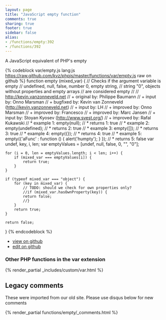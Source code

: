 ```yaml
---
layout: page
title: "JavaScript empty function"
comments: true
sharing: true
footer: true
sidebar: false
alias:
- /functions/empty:392
- /functions/392
---
```

<!-- Generated by Rakefile:build -->
A JavaScript equivalent of PHP's empty

{% codeblock var/empty.js lang:js https://raw.github.com/kvz/phpjs/master/functions/var/empty.js raw on github %}
function empty (mixed_var) {
    // Checks if the argument variable is empty
    // undefined, null, false, number 0, empty string,
    // string "0", objects without properties and empty arrays
    // are considered empty
    //
    // http://kevin.vanzonneveld.net
    // +   original by: Philippe Baumann
    // +      input by: Onno Marsman
    // +   bugfixed by: Kevin van Zonneveld (http://kevin.vanzonneveld.net)
    // +      input by: LH
    // +   improved by: Onno Marsman
    // +   improved by: Francesco
    // +   improved by: Marc Jansen
    // +      input by: Stoyan Kyosev (http://www.svest.org/)
    // +   improved by: Rafal Kukawski
    // *     example 1: empty(null);
    // *     returns 1: true
    // *     example 2: empty(undefined);
    // *     returns 2: true
    // *     example 3: empty([]);
    // *     returns 3: true
    // *     example 4: empty({});
    // *     returns 4: true
    // *     example 5: empty({'aFunc' : function () { alert('humpty'); } });
    // *     returns 5: false
    var undef, key, i, len;
    var emptyValues = [undef, null, false, 0, "", "0"];
    
    for (i = 0, len = emptyValues.length; i < len; i++) {
        if (mixed_var === emptyValues[i]) {
            return true;
        }
    }

    if (typeof mixed_var === "object") {
        for (key in mixed_var) {
            // TODO: should we check for own properties only?
            //if (mixed_var.hasOwnProperty(key)) {
            return false;
            //}
        }
        return true;
    }

    return false;
}
{% endcodeblock %}

 - [view on github](https://github.com/kvz/phpjs/blob/master/functions/var/empty.js)
 - [edit on github](https://github.com/kvz/phpjs/edit/master/functions/var/empty.js)

### Other PHP functions in the var extension
{% render_partial _includes/custom/var.html %}
## Legacy comments
These were imported from our old site. Please use disqus below for new comments
<div style="overflow-y: scroll; max-height: 500px;">
{% render_partial functions/empty/_comments.html %}
</div>
